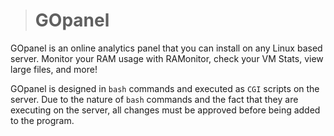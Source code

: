 ># GOpanel
GOpanel is an online analytics panel that you can install on any Linux based server. Monitor your RAM usage with RAMonitor, check your VM Stats, view large files, and more!

GOpanel is designed in `bash` commands and executed as `CGI` scripts on the server. Due to the nature of `bash` commands and the fact that they are executing on the server, all changes must be approved before being added to the program. 
